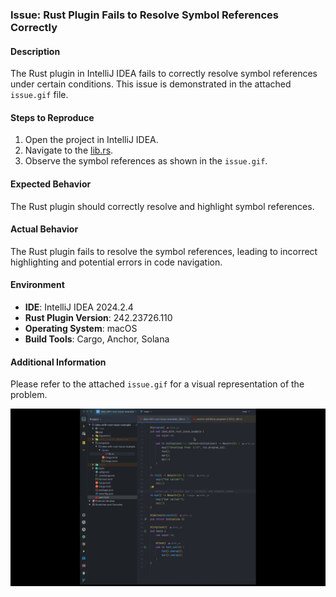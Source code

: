 ### Issue: Rust Plugin Fails to Resolve Symbol References Correctly

#### Description

The Rust plugin in IntelliJ IDEA fails to correctly resolve symbol references under certain conditions. This issue is
demonstrated in the attached `issue.gif` file.

#### Steps to Reproduce

1. Open the project in IntelliJ IDEA.
2. Navigate to the [lib.rs](./programs/idea-with-rust-issue-example/src/lib.rs).
3. Observe the symbol references as shown in the `issue.gif`.

#### Expected Behavior

The Rust plugin should correctly resolve and highlight symbol references.

#### Actual Behavior

The Rust plugin fails to resolve the symbol references, leading to incorrect highlighting and potential errors in code
navigation.

#### Environment

- **IDE**: IntelliJ IDEA 2024.2.4
- **Rust Plugin Version**: 242.23726.110
- **Operating System**: macOS
- **Build Tools**: Cargo, Anchor, Solana

#### Additional Information

Please refer to the attached `issue.gif` for a visual representation of the problem.

![issue](./issue.gif)
